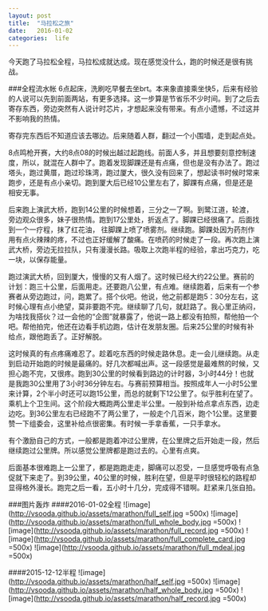 ```yaml
---
layout: post
title:  "马拉松之旅"
date:   2016-01-02
categories:  life
---
```


今天跑了马拉松全程，马拉松成就达成。现在感觉没什么，跑的时候还是很有挑战。

###全程流水帐
6点起床，洗刷吃早餐去坐brt。本来象直接乘坐快5，后来有经验的人说可以先到前面两站，有更多选择。这一步算是节省乐不少时间。到了之后去寄存东西，旁边突然有人说计时芯片，才想起来没有带来。有点小遗憾，不过这并不影响我的热情。

寄存完东西后不知道应该去哪边。后来随着人群，翻过一个小围墙，走到起点处。

8点鸣枪开赛，大约8点08的时候出越过起跑线。前面人多，并且想要刻意控制速度，所以，就混在人群中了。跑着发现脚踝还是有点痛，但也是没有办法了。跑过塔头，跑过黄厝，跑过珍珠湾，跑过厦大，很久没有回来了，想起读书时候时常来跑步，还是有点小亲切。跑到厦大后已经10公里左右了，脚踝有点痛，但是还是相安无事。

后来跑上演武大桥，跑到14公里的时候想着，三分之一了啊。到鹭江道，轮渡，旁边观众很多，妹子很热情。跑到17公里处，折返点了。脚踝已经很痛了。后面找到一个一疗程，抹了红花油， 往脚踝上喷了喷雾剂。继续跑。脚踝处因为药剂作用有点火辣辣的疼，不过也正好缓解了酸痛。在喷药的时候走了一段。再次跑上演武大桥，旁边无拉拉队，只有漫漫长路。吸取上次跑半程的经验，拿出巧克力，吃一块，以保存能量。

跑过演武大桥，回到厦大，慢慢的又有人烟了。这时候已经大约22公里。赛前的计划：跑三十公里，后面用走。还要跑八公里，有点难。继续跑着，后来有一个参赛者从旁边跑过，问，跑累了。搭个伙吧。他说，他之前都是跑5：30分左右，这时候心理有点小绝望，莫非要跑不完。继续聊了几句，就赶路了。我心里正纳闷，为啥找我搭伙？过一会他的“企图”就暴露了，他说一路上都没有拍照，帮他拍一个吧。帮他拍完，他还在边看手机边跑，估计在发朋友圈。后来25公里的时候有补给点，跟他跑丢了。正好解脱。

这时候真的有点疼痛难忍了。趁着吃东西的时候走路休息。走一会儿继续跑。从走到启动开始跑的时候是最痛的。好几次都喊出声。这一段感觉是最难熬的时候，又担心跑不完，又很疼。跑到30公里的时候看到路边的计时器，3小时44分！也就是我跑30公里用了3小时36分钟左右。与赛前预算相当。按照成年人一小时5公里来计算，2个半小时还可以跑15公里，而总的就剩下12公里了。似乎胜利在望了。乘机上个卫生间。这个阶段大概跑两公里走半公里。一般到补给点拿点东西，边走边吃。到36公里左右已经跑不了两公里了，一般走个几百米，跑个1公里。这里要赞一下组委会，这里补给点很密集。有时候一手拿香蕉，一只手拿水。

有个激励自己的方式，一般都是跑着冲过公里牌，在公里牌之后开始走一段，然后继续跑过公里牌。所以感觉公里牌都是跑过去的。心里有点爽。

后面基本很难跑上一公里了，都是跑跑走走，脚痛可以忍受，一旦感觉呼吸有点急促就下来走了。到39公里，40公里的时候，胜利在望，但是平时很轻松的路程却显得格外漫长。跑完之后一看，五小时十几分，完成得不错啊。赶紧来几张自拍。

###图片轰炸
####2016-01-02全程
![image](http://vsooda.github.io/assets/marathon/full_self.jpg =500x)
![image](http://vsooda.github.io/assets/marathon/full_whole_body.jpg =500x)
![image](http://vsooda.github.io/assets/marathon/full_record.jpg =500x)
![image](http://vsooda.github.io/assets/marathon/full_complete_card.jpg =500x)
![image](http://vsooda.github.io/assets/marathon/full_mdeal.jpg =500x)

####2015-12-12半程
![image](http://vsooda.github.io/assets/marathon/half_self.jpg =500x)
![image](http://vsooda.github.io/assets/marathon/half_whole_body.jpg =500x)
![image](http://vsooda.github.io/assets/marathon/half_record.jpg =500x)
